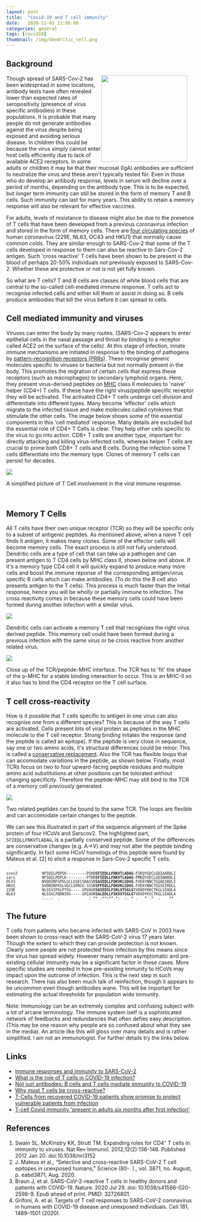 ```yaml
---
layout: post
title:  "Covid-19 and T cell immunity"
date:   2020-11-02 11:06:00
categories: general
tags: [covid19]
thumbnail: /img/dendritic_cell.png
---
```


## Background

<div style="width: 250px; float:right;">
<img src="/img/sarscov2.png" width="230px">
</div>

Though spread of SARS-Cov-2 has been widespread in some locations, antibody tests have often revealed lower than expected rates of seropositivity (presence of virus specific antibodies) in these populations. It is probable that many people do not generate antibodies against the virus despite being exposed and avoiding serious disease. In children this could be because the virus simply cannot enter host cells efficiently due to lack of available ACE2 receptors. In some adults or children it may be that their mucosal (IgA) antibodies are sufficient to neutralize the virus and these aren't typically tested for. Even in those who do develop an antibody response, levels in serum will decline over a period of months, depending on the antibody type. This is to be expected, but longer term immunity can still be stored in the form of memory T and B cells. Such immunity can last for many years. This ability to retain a memory response will also be relevant for effective vaccines.

For adults, levels of resistance to disease might also be due to the presence of T cells that have been developed from a previous coronavirus infection and stored in the form of memory cells. There are [four circulating species](https://www.cdc.gov/coronavirus/types.html) of human coronavirus (229E, NL63, OC43 and HKU1) that normally cause common colds. They are similar enough to SARS-Cov-2 that some of the T cells developed in response to them can also be reactive to Sars-Cov-2 antigen.  Such 'cross reactive' T cells have been shown to be present in the blood of perhaps 20-50% individuals not previously exposed to SARS-Cov-2. Whether these are protective or not is not yet fully known.

So what are T cells? T and B cells are classes of white blood cells that are central to the so-called cell-mediated immune response. T cells act to recognise infected cells and either kill them or assist in doing so. B cells produce antibodies that kill the virus before it can spread to cells.

## Cell mediated immunity and viruses

Viruses can enter the body by many routes. (SARS-Cov-2 appears to enter epithelial cells in the nasal passage and throat by binding to a receptor called ACE2 on the surface of the cells). At this stage of infection, innate immune mechanisms are initiated in response to the binding of pathogens by [pattern-recognition receptors (PRRs)](https://www.immunology.org/public-information/bitesized-immunology/receptors-and-molecules/pattern-recognition-receptor-prrs). These recognise generic molecules specific to viruses or bacteria but not normally present in the body. This promotes the migration of certain cells that express these receptors (such as macrophages) to secondary lymphoid organs. Here, they present virus-derived peptides on [MHC](https://immunobites.com/2018/07/23/what-is-mhc-and-why-does-it-matter/) class II molecules to 'naive' helper (CD4+) T cells. If these have the right virus/peptide specific receptor they will be activated. The activated CD4+ T cells undergo cell division and differentiate into different types. Many become 'effector' cells which migrate to the infected tissue and make molecules called cytokines that stimulate the other cells. The image below shows some of the essential components in this 'cell mediated' response. Many details are excluded but the essential role of CD4+ T Cells is clear. They help other cells specific to the virus to go into action. CD8+ T cells are another type, important for directly attacking and killing virus-infected cells, whereas helper T cells are crucial to prime both CD8+ T cells and B cells. During the infection some T cells differentiate into the memory type. Clones of memory T cells can persist for decades.

<div style="width: auto; float:center;">
 <a href="/img/tcells_infection.png"> <img class="scaled" src="/img/tcells_infection.png"></a>
 <p class="caption">A simplified picture of T Cell involvement in the viral immune response.</p>
</div>
<br>

## Memory T Cells

All T cells have their own unique receptor (TCR) so they will be specific only to a subset of antigenic peptides. As mentioned above, when a naive T cell finds it antigen, it makes many clones. Some of the effector cells will become memory cells. The exact process is still not fully understood. Dendritic cells are a type of cell that can take up a pathogen and can present antigen to T CD4 cells by MHC class II, shown below and above. If it's a memory type CD4 cell it will quickly expand to produce many more cells and boost the immune reponse of the corresponding antigen/virus specific B cells which can make antibodies. (To do this the B cell also presents antigen to the T cells). This process is much faster than the initial response, hence you will be wholly or partially immune to infection. The cross reactivity comes in because these memory cells could have been formed during another infection with a similar virus.


<div class ="image-gallery">
<div class="box">
 <a href="/img/dendritic_cell.png"> <img class="scaled" src="/img/dendritic_cell.png"></a>
 <p class="caption">Dendritic cells can activate a memory T cell that recognises the right virus derived peptide. This memory cell could have been formed during a previous infection with the same virus or be cross reactive from another related virus.</p>
 </div>
 <div class="box">
 <a href="/img/tcr_mhc2.png"> <img class="scaled" src="/img/tcr_mhc2.png"></a>
  <p class="caption">Close up of the TCR/peptide-MHC interface. The TCR has to 'fit' the shape of the p-MHC for a stable binding interaction to occur. This is an MHC-II so it also has to bind the CD4 receptor on the T cell surface. </p>
 </div>
</div>

## T cell cross-reactivity

How is it possible that T cells specific to antigen in one virus can also recognise one from a different species? This is because of the way T cells are activated. Cells present bits of viral protein as peptides in the MHC molecule to the T cell receptor. Strong binding initates the response (and the peptide is called an epitope). If the peptide is very close in sequence, say one or two amino acids, it's structural differences could be minor. This is called a [conservative replacement](https://en.wikipedia.org/wiki/Conservative_replacement). Also the TCR has flexible loops that can accomodate variations in the peptide, as shown below. Finally, most TCRs focus on two to four upward-facing peptide residues and multiple amino acid substitutions at other positions can be tolorated without changing specificity. Therefore the peptide-MHC may still bind to the TCR of a memory cell previously generated.

<div style="width: auto; float:center;">
 <a href="/img/tcr_cross_reactive.png"> <img class="scaled" src="/img/tcr_cross_reactive.png"></a>
 <p class="caption">Two related peptides can be bound to the same TCR. The loops are flexible and can accomodate certain changes to the peptide. </p>
</div>

We can see this illustrated in part of the sequence alignment of the Spike protein of four HCoVs and Sarscov2. The highlighted part, `SFIEDLLFNKVTLADAG`, is a partially conserved peptide. Some of the differences are conservative changes (e.g. A->V) and may not alter the peptide binding significantly. In fact some HCoV homologs of this peptide were found by Mateus et al. [2] to elicit a response in Sars-Cov-2 specific T cells.

<pre><small><code>
scov2           NFSQILPDPSK---------PSKR<b>SFIEDLLFNKVTLADAG</b>-FIKQYGDCLGDIAARDLI
sars            NFSQILPDPLK---------PTKR<b>SFIEDLLFNKVTLADAG</b>-FMKQYGECLGDINARDLI
OC43            NVDDINFSPVLGCLGSECSKASSR<b>SAIEDLLFDKVKLSDVG</b>-FVEAYNNCTGGAEIRDLI
HKU1            DVDNINFKSLVGCLGPHCG-SSSR<b>SFFEDLLFDKVKLSDVG</b>-FVEAYNNCTGGSEIRDLL
229E            NLSSVIPSLPTSG-----SRVAGR<b>SAIEDILFSKLVTSGLG</b>TVDADYKKCTKGLSIADLA
NL63            NLSSVLPQRNIRS-----SRIAGR<b>SALEDLLFSKVVTSGLG</b>TVDVDYKSCTKGLSIADLA
                :...:  .             : ** :**:**.*:  :. * .   * .*  .    **
</code></small></pre>

## The future

T cells from patients who became infected with SARS-CoV in 2003 have been shown to cross-react with the SARS-CoV-2 virus 17 years later. Though the extent to which they can provide protection is not known. Clearly some people are not protected from infection by this means since the virus has spread widely. However many remain asymptomatic and pre-existing cellular immunity may be a significant factor in these cases. More specific studies are needed in how pre-existing immunity to HCoVs may impact upon the outcome of infection. This is the next step in such research. There has also been much talk of reinfection, though it appears to be uncommon even though antibodies wane. This will be important for estimating the actual thresholds for population wide immunity.

Note: Immunology can be an extremely complex and confusing subject with a lot of arcane terminology. The immune system iself is a sophisticated network of feedbacks and redundancies that often defies easy description. (This may be one reason why people are so confused about what they see in the media). An article like this will gloss over many details and is rather simplified. I am not an immunologist. For further details try the links below.

## Links

* [Immune responses and immunity to SARS-CoV-2](https://www.ecdc.europa.eu/en/covid-19/latest-evidence/immune-responses)
* [What is the role of T cells in COVID-19 infection?](https://www.cebm.net/covid-19/what-is-the-role-of-t-cells-in-covid-19-infection-why-immunity-is-about-more-than-antibodies/)
* [Not just antibodies: B cells and T cells mediate immunity to COVID-19](https://www.nature.com/articles/s41577-020-00436-4)
* [Why must T cells be cross-reactive?](https://www.nature.com/articles/nri3279)
* [T-Cells from recovered COVID-19 patients show promise to protect vulnerable patients from infection](https://www.prnewswire.com/news-releases/t-cells-from-recovered-covid-19-patients-show-promise-to-protect-vulnerable-patients-from-infection-301159600.html)
* [T-cell Covid immunity 'present in adults six months after first infection'](https://www.theguardian.com/world/2020/nov/02/t-cell-covid-immunity-present-in-adults-six-months-after-first-infection)

## References

1. Swain SL, McKinstry KK, Strutt TM. Expanding roles for CD4⁺ T cells in immunity to viruses. Nat Rev Immunol. 2012;12(2):136-148. Published 2012 Jan 20. doi:10.1038/nri3152
2. J. Mateus et al., “Selective and cross-reactive SARS-CoV-2 T cell epitopes in unexposed humans,” Science (80-. )., vol. 3871, no. August, p. eabd3871, Aug. 2020.
3. Braun J, et al. SARS-CoV-2-reactive T cells in healthy donors and patients with COVID-19. Nature. 2020 Jul 29. doi: 10.1038/s41586-020-2598-9. Epub ahead of print. PMID: 32726801.
4. Grifoni, A. et al. Targets of T cell responses to SARS-CoV-2 coronavirus in humans with COVID-19 disease and unexposed individuals. Cell 181, 1489–1501 (2020).
